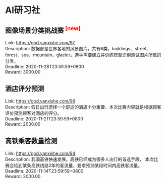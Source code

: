 # AI研习社



## 图像场景分类挑战赛 <sup style="color:red">[new]<sup>  

Link: https://god.yanxishe.com/97  
Description: 数据都是世界各地的风景图片，共有6类，buildings、street、forest、sea、mountain、glacier。选手需要建立并训练模型识别测试图片所属的分类。  
Deadline: 2020-11-28T23:59:59+0800  
Reward: 3000.00  


## 酒店评分预测

Link: https://god.yanxishe.com/96  
Description: 假日出行选择一个舒适的酒店十分重要，本次比赛内容就是根据顾客评价预测顾客对酒店的评分。  
Deadline: 2020-11-21T23:59:59+0800  
Reward: 2000.00  


## 高铁乘客数量检测

Link: https://god.yanxishe.com/94  
Description: 我国高铁快速发展，高铁已经成为很多人出行的首选手段，  本次比赛会给到某条高铁线路2年的客流量，要求预测某段时间内高铁客流量。  
Deadline: 2020-11-14T23:59:59+0800  
Reward: 3000.00  

